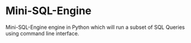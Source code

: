 # Mini-SQL-Engine
Mini-SQL-Engine engine in Python which will run a subset of SQL Queries using command line interface.
